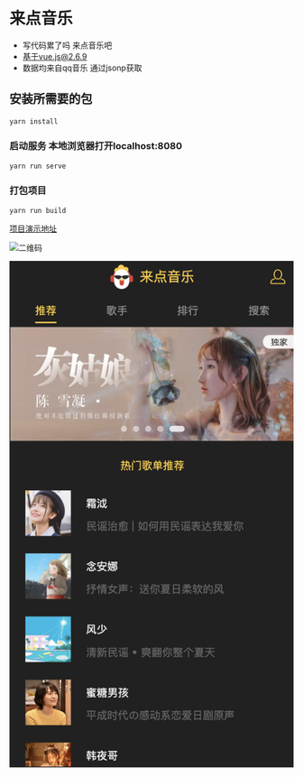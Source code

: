 # 来点音乐

* 写代码累了吗 来点音乐吧
* 基于vue.js@2.6.9
* 数据均来自qq音乐 通过jsonp获取

## 安装所需要的包
```
yarn install
```

### 启动服务 本地浏览器打开localhost:8080
```
yarn run serve
```

### 打包项目
```
yarn run build
```

[项目演示地址](http://ustbhuangyi.com/music/)

![二维码](http://qr.api.cli.im/qr?data=http%253A%252F%252Fustbhuangyi.com%252Fmusic&level=H&transparent=false&bgcolor=%23ffffff&forecolor=%23000000&blockpixel=12&marginblock=1&logourl=&size=280&kid=cliim&key=ab1f62311bfc4de5bc301283707c0328)

![项目展示](./public/base.png)